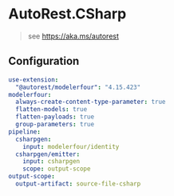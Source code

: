 # AutoRest.CSharp
> see https://aka.ms/autorest

## Configuration
```yaml
use-extension:
  "@autorest/modelerfour": "4.15.423"
modelerfour:
  always-create-content-type-parameter: true
  flatten-models: true
  flatten-payloads: true
  group-parameters: true
pipeline:
  csharpgen:
    input: modelerfour/identity
  csharpgen/emitter:
    input: csharpgen
    scope: output-scope
output-scope:
  output-artifact: source-file-csharp
```
